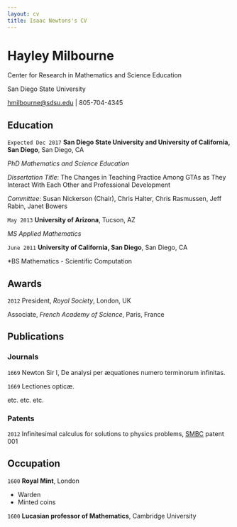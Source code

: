 ```yaml
---
layout: cv
title: Isaac Newtons's CV
---
```

# Hayley Milbourne
Center for Research in Mathematics and Science Education

San Diego State University
<div id="webaddress">
<a href="hmilbourne@sdsu.edu">hmilbourne@sdsu.edu</a>
| 805-704-4345
</div>


## Education

`Expected Dec 2017`
__San Diego State University and University of California, San Diego__, San Diego, CA

*PhD Mathematics and Science Education*

*Dissertation Title*: The Changes in Teaching Practice Among GTAs as They Interact With Each Other and Professional Development

*Committee*: Susan Nickerson (Chair), Chris Halter, Chris Rasmussen, Jeff Rabin, Janet Bowers

`May 2013`
__University of Arizona__, Tucson, AZ

*MS Applied Mathematics*

`June 2011`
__University of California, San Diego__, San Diego, CA

*BS Mathematics - Scientific Computation



## Awards

`2012`
President, *Royal Society*, London, UK

Associate, *French Academy of Science*, Paris, France



## Publications

<!-- A list is also available [online](http://scholar.google.co.uk/citations?user=LTOTl0YAAAAJ) -->

### Journals

`1669`
Newton Sir I, De analysi per æquationes numero terminorum infinitas. 

`1669`
Lectiones opticæ.

etc. etc. etc.

### Patents

`2012`
Infinitesimal calculus for solutions to physics problems, [SMBC](http://www.techdirt.com/articles/20121011/09312820678/if-patents-had-been-around-time-newton.shtml) patent 001


## Occupation

`1600`
__Royal Mint__, London

- Warden
- Minted coins

`1600`
__Lucasian professor of Mathematics__, Cambridge University



<!-- ### Footer

Last updated: May 2013 -->


